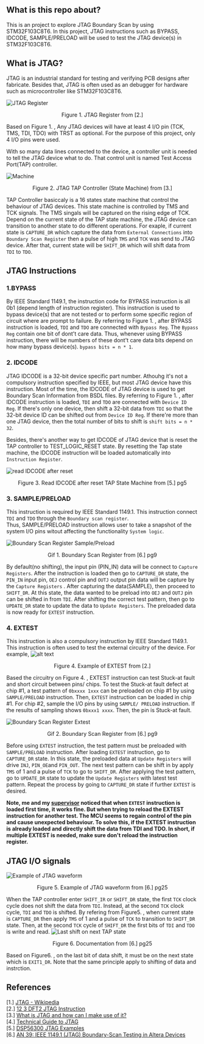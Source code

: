 ## What is this repo about?
This is an project to explore JTAG Boundary Scan by using STM32F103C8T6. In this project, JTAG instructions such as BYPASS, 
IDCODE, SAMPLE/PRELOAD will be used to test the JTAG device(s) in STM32F103C8T6.

## What is JTAG?
JTAG is an industrial standard for testing and verifying PCB designs after fabricate. Besides that, JTAG is often used as an debugger
for hardware such as microcontroller like STM32F103C8T6.

![JTAG Register](https://trello-attachments.s3.amazonaws.com/5d00bb8cf5abae679851c1e1/663x747/aaf8d3e3d635433cda69bcc63c7b9f44/Instruction-decoder.png)  

<div align="center">
  Figure 1. JTAG Register from [2.]  
</div>  
    
Based on Figure 1. , Any JTAG devices will have at least 4 I/O pin (TCK, TMS, TDI, TDO) with TRST as optional. For the purpose of this
project, only 4 I/O pins were used.  
  
With so many data lines connected to the device, a controller unit is needed to tell the JTAG device what to do. That control unit is named
Test Access Port(TAP) controller.

![
Machine](https://www.xjtag.com/wp-content/uploads/tap_state_machine.gif)  
<div align="center">
  Figure 2. JTAG TAP Controller (State Machine) from [3.]  
</div>  
  
TAP Controller basiccaly is a 16 states state machine that control the behaviour of JTAG devices. This state machine is controlled by TMS 
and TCK signals. The TMS singals will be captured on the rising edge of TCK. Depend on the current state of the TAP state machine, the JTAG
device can transition to another state to do different operations. For exaple, if current state is `CAPTURE_DR` which capture the data from 
`External Connections` into `Boundary Scan Register` then a pulse of high `TMS` and `TCK` was send to JTAG device. After that, current state 
will be `SHIFT_DR` which will shift data from `TDI` to `TDO`.

## JTAG Instructions  
### 1.BYPASS  
By IEEE Standard 1149.1, the instruction code for BYPASS instruction is all 0b1 (depend length of instruction register). This instruction is used to bypass device(s) that are not tested or to perform some specific region of circuit where are prompt to failure.
By referring to Figure 1. , after BYPASS instruction is loaded, `TDI` and `TDO` are connected with `Bypass Reg`. The `Bypass Reg` contain one bit of dont't care data. Thus, whenever using BYPASS instruction, there will be numbers of these dont't care data bits depend on how many bypass device(s). `bypass bits = n * 1`.

### 2. IDCODE
JTAG IDCODE is a 32-bit device specific part number. Athouhg it's not a compulsory instruction specified by IEEE, but most JTAG device
have this instruction. Most of the time, the IDCODE of JTAG device is used to get Boundary Scan Information from BSDL files.
By referring to Figure 1. , after IDCODE instruction is loaded, `TDI` and `TDO` are connected with `Device ID Reg`. If there's only
one device, then shift a 32-bit data from `TDI` so that the 32-bit device ID can be shifted out from `Device ID Reg`. If there're more
than one JTAG device, then the total number of bits to shift is `shift bits = n * 32`.

Besides, there's another way to get IDCODE of JTAG device that is reset the TAP controller to TEST_LOGIC_RESET state. By resetting
the Tap state machine, the IDCODE instruction will be loaded automatically into `Instruction Register`.

![read IDCODE after reset](https://i.ibb.co/FVH7ggz/reset-Read-IDCOde.png)  
<div align="center">
  Figure 3. Read IDCODE after reset TAP State Machine from [5.] pg5 
</div>  

### 3. SAMPLE/PRELOAD
This instruction is required by IEEE Standard 1149.1. This instruction connect `TDI` and `TDO` through the `Boundary scan register`.  
Thus, SAMPLE/PRELOAD instruction allows user to take a snapshot of the system I/O pins witout affecting the functionality `System logic`.

![Boundary Scan Register Sample/Preload](https://i.ibb.co/YDsHXfp/ezgif-com-gif-maker-1.gif)  

<div align="center">
  Gif 1. Boundary Scan Register from [6.] pg9 
</div>  

By default(no shifting), the input pin (PIN_IN) data will be connect to `Capture Registers`. After the instruction is loaded then go to `CAPTURE_DR` state, the `PIN_IN` input pin, `OEJ` control pin and `OUTJ` output pin data will be capture by the `Capture Registers` .
After capturing the data(SAMPLE), then proceed to `SHIFT_DR`. At this state, the data wanted to be preload into `OEJ` and `OUTJ`
pin can be shifted in from `TDI`. After shifting the correct test pattern, then go to `UPDATE_DR` state to update the data to 
`Update Registers`. The preloaded data is now ready for `EXTEST` instruction.

### 4. EXTEST  
This instruction is also a compulsory instruction by IEEE Standard 1149.1. This instruction is often used to test the external
circuitry of the device. For example,
![alt text](https://i.ibb.co/hKqxy4k/Capture.png "Connection between chips")
<div align="center">
  Figure 4. Example of EXTEST from [2.]
</div>    

Based the circuitry on Figure 4. , EXTEST instruction can test Stuck-at fault and short circuit between pins/ chips. To test the
Stuck-at fault defect at chip #1, a test pattern of `0bxxxx 1xxx` can be preloaded on chip #1 by using `SAMPLE/PRELOAD` instruction. Then, `EXTEST` instruction can be loaded in chip #1. For chip #2, sample the I/O pins by using `SAMPLE/ PRELOAD` instruction. If the
results of sampling shows `0bxxx1 xxxx`. Then, the pin is Stuck-at fault.  
  

![Boundary Scan Register Extest](https://i.ibb.co/XLz80cc/ezgif-com-gif-maker-2.gif)  
<div align="center">
  Gif 2. Boundary Scan Register from [6.] pg9 
</div>  

Before using `EXTEST` instruction, the test pattern must be preloaded with `SAMPLE/PRELOAD` instruction. After loading `EXTEST` instruction, go to `CAPTURE_DR` state. In this state, the preloaded data at `Update Registers` will drive `INJ`, `PIN_OE`and `PIN_OUT`.
The next test pattern can be shift in by apply `TMS` of 1 and a pulse of `TCK` to go to `SHIFT_DR`. After applying the test pattern, go
to `UPDATE_DR` state to update the `Update Registers` with latest test pattern. Repeat the process by going to `CAPTURE_DR` state if
further `EXTEST` is desired.  

**Note, me and my [supervisor](https://github.com/chaosAD) noticed that when `EXTEST` instruction is loaded first time, it works fine. But when trying to reload the EXTEST instruction for another test. The MCU seems to regain control of the pin and cause unexpected behaviour. To solve this, if the EXTEST instruction is already loaded and directly shift the data from TDI and TDO. In short, if multiple EXTEST is needed, make sure don't reload the instruction register.**

## JTAG I/O signals
![Example of JTAG waveform](https://trello-attachments.s3.amazonaws.com/5cee3006c401286b7627b5c5/5d01a23eae083935945dcb4a/af60b1f0e726cff13dfc213a915b40b6/jtagWave.png)
<div align="center">
  Figure 5. Example of JTAG waveform from [6.] pg25  
</div>  

When the TAP controller enter `SHIFT_IR` or `SHIFT_DR` state, the first `TCK` clock cycle does not shift the data from `TDI`. Instead, at the second `TCK` clock cycle, `TDI` and `TDO` is shifted. By refering from Figure5. , when current state is `CAPTURE_DR` then apply `TMS` of 1 and a pulse of `TCK` to transition to `SHIFT_DR` state. Then, at the second `TCK` cycle of `SHIFT_DR` the first bits of `TDI` and `TDO` is write and read.
![Last shift on next TAP state](https://i.ibb.co/pd5mFcy/jtag-io-signals.png)
<div align="center">
  Figure 6. Documentation from [6.] pg25  
</div>  
  
Based on Figure6. , on the last bit of data shift, it must be on the next state which is `EXIT1_DR`. Note that the same principle apply to shifting of data and instrction.

## References
[1.] [JTAG - Wikipedia](https://en.wikipedia.org/wiki/JTAG)  
[2.] [12 3 DFT2 JTAG Instruction](https://www.youtube.com/watch?v=XEN01h9qkC4)  
[3.] [What is JTAG and how can I make use of it?](https://www.xjtag.com/about-jtag/what-is-jtag/)  
[4.] [Technical Guide to JTAG](https://www.xjtag.com/about-jtag/jtag-a-technical-overview/)  
[5.] [DSP56300 JTAG Examples](https://www.nxp.com/docs/en/application-note/AN2074.pdf)  
[6.] [AN 39: IEEE 1149.1 (JTAG) Boundary-Scan Testing in Altera Devices
](https://www.intel.com/content/dam/www/programmable/us/en/pdfs/literature/an/an039.pdf)  
